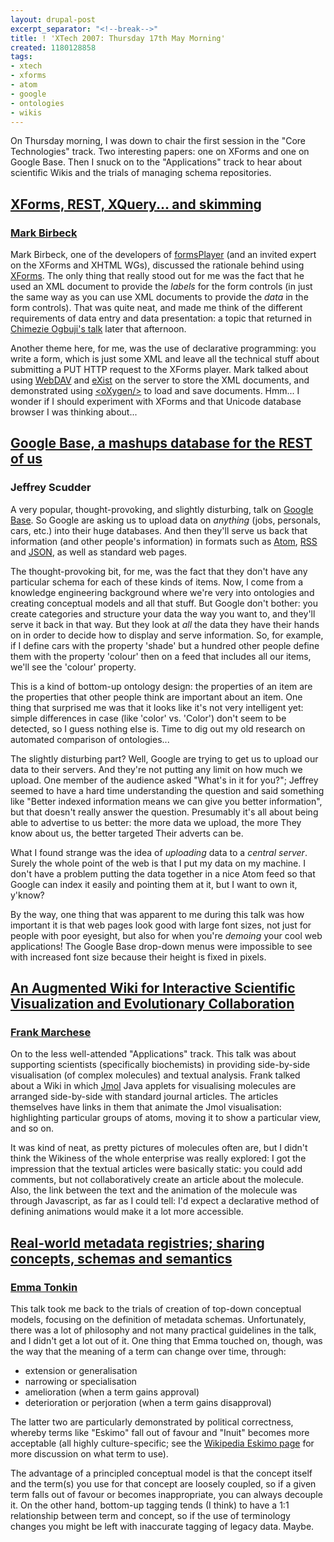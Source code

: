 ```yaml
---
layout: drupal-post
excerpt_separator: "<!--break-->"
title: ! 'XTech 2007: Thursday 17th May Morning'
created: 1180128858
tags:
- xtech
- xforms
- atom
- google
- ontologies
- wikis
---
```

On Thursday morning, I was down to chair the first session in the "Core Technologies" track. Two interesting papers: one on XForms and one on Google Base. Then I snuck on to the "Applications" track to hear about scientific Wikis and the trials of managing schema repositories.

<!--break-->

## [XForms, REST, XQuery... and skimming][1] ##
### [Mark Birbeck][2] ###

Mark Birbeck, one of the developers of [formsPlayer][4] (and an invited expert on the XForms and XHTML WGs), discussed the rationale behind using [XForms][3]. The only thing that really stood out for me was the fact that he used an XML document to provide the *labels* for the form controls (in just the same way as you can use XML documents to provide the *data* in the form controls). That was quite neat, and made me think of the different requirements of data entry and data presentation: a topic that returned in [Chimezie Ogbuji's talk][5] later that afternoon.

Another theme here, for me, was the use of declarative programming: you write a form, which is just some XML and leave all the technical stuff about submitting a PUT HTTP request to the XForms player. Mark talked about using [WebDAV][6] and [eXist][7] on the server to store the XML documents, and demonstrated using [&lt;oXygen/&gt;][8] to load and save documents. Hmm... I wonder if I should experiment with XForms and that Unicode database browser I was thinking about...

[1]: http://2007.xtech.org/public/schedule/detail/114 "XForms, REST, XQuery... and skimming"
[2]: http://internet-apps.blogspot.com/ "Mark Birbeck's Blog"
[3]: http://www.w3.org/MarkUp/Forms/ "XForms W3C Page"
[4]: http://www.formsplayer.com/ "formsPlayer Website"
[5]: http://2007.xtech.org/public/schedule/detail/155 "XML-powered Exhibit: A Case Study of JSON & XML Coexistence"
[6]: http://en.wikipedia.org/wiki/WebDAV "Wikipedia: WebDAV"
[7]: http://exist.sourceforge.net/ "eXist"
[8]: http://www.oxygenxml.com/ "oXygen XML editor"

## [Google Base, a mashups database for the REST of us][9] ##
### Jeffrey Scudder ###

A very popular, thought-provoking, and slightly disturbing, talk on [Google Base][11]. So Google are asking us to upload data on *anything* (jobs, personals, cars, etc.) into their huge databases. And then they'll serve us back that information (and other people's information) in formats such as [Atom][12], [RSS][13] and [JSON][14], as well as standard web pages.

The thought-provoking bit, for me, was the fact that they don't have any particular schema for each of these kinds of items. Now, I come from a knowledge engineering background where we're very into ontologies and creating conceptual models and all that stuff. But Google don't bother: you create categories and structure your data the way you want to, and they'll serve it back in that way. But they look at *all* the data they have their hands on in order to decide how to display and serve information. So, for example, if I define cars with the property 'shade' but a hundred other people define them with the property 'colour' then on a feed that includes all our items, we'll see the 'colour' property.

This is a kind of bottom-up ontology design: the properties of an item are the properties that other people think are important about an item. One thing that surprised me was that it looks like it's not very intelligent yet: simple differences in case (like 'color' vs. 'Color') don't seem to be detected, so I guess nothing else is. Time to dig out my old research on automated comparison of ontologies...

The slightly disturbing part? Well, Google are trying to get us to upload our data to their servers. And they're not putting any limit on how much we upload. One member of the audience asked "What's in it for you?"; Jeffrey seemed to have a hard time understanding the question and said something like "Better indexed information means we can give you better information", but that doesn't really answer the question. Presumably it's all about being able to advertise to us better: the more data we upload, the more They know about us, the better targeted Their adverts can be.

What I found strange was the idea of *uploading* data to a *central* *server*. Surely the whole point of the web is that I put my data on my machine. I don't have a problem putting the data together in a nice Atom feed so that Google can index it easily and pointing them at it, but I want to own it, y'know?

By the way, one thing that was apparent to me during this talk was how important it is that web pages look good with large font sizes, not just for people with poor eyesight, but also for when you're *demoing* your cool web applications! The Google Base drop-down menus were impossible to see with increased font size because their height is fixed in pixels.

[9]: http://2007.xtech.org/public/schedule/detail/104 "Google Base, a mashups database for the REST of us"
[11]: http://base.google.com/ "Google Base"
[12]: http://en.wikipedia.org/wiki/Atom_(standard) "Wikipedia: Atom"
[13]: http://en.wikipedia.org/wiki/RSS_(file_format) "Wikipedia: RSS"
[14]: http://www.json.org/ "JSON"

## [An Augmented Wiki for Interactive Scientific Visualization and Evolutionary Collaboration][15] ##
### [Frank Marchese][16] ###

On to the less well-attended "Applications" track. This talk was about supporting scientists (specifically biochemists) in providing side-by-side visualisation (of complex molecules) and textual analysis. Frank talked about a Wiki in which [Jmol][17] Java applets for visualising molecules are arranged side-by-side with standard journal articles. The articles themselves have links in them that animate the Jmol visualisation: highlighting particular groups of atoms, moving it to show a particular view, and so on.

It was kind of neat, as pretty pictures of molecules often are, but I didn't think the Wikiness of the whole enterprise was really explored: I got the impression that the textual articles were basically static: you could add comments, but not collaboratively create an article about the molecule. Also, the link between the text and the animation of the molecule was through Javascript, as far as I could tell: I'd expect a declarative method of defining animations would make it a lot more accessible.

[15]: http://2007.xtech.org/public/schedule/detail/134 "An Augmented Wiki for Interactive Scientific Visualization and Evolutionary Collaboration"
[16]: http://csis.pace.edu/~marchese "Frank Marchese's Website"
[17]: http://jmol.sourceforge.net/ "Jmol molecule viewer"

## [Real-world metadata registries; sharing concepts, schemas and semantics][18] ##
### [Emma Tonkin][19] ###

This talk took me back to the trials of creation of top-down conceptual models, focusing on the definition of metadata schemas. Unfortunately, there was a lot of philosophy and not many practical guidelines in the talk, and I didn't get a lot out of it. One thing that Emma touched on, though, was the way that the meaning of a term can change over time, through:

 *  extension or generalisation
 *  narrowing or specialisation
 *  amelioration (when a term gains approval)
 *  deterioration or perjoration (when a term gains disapproval)

The latter two are particularly demonstrated by political correctness, whereby terms like "Eskimo" fall out of favour and "Inuit" becomes more acceptable (all highly culture-specific; see the [Wikipedia Eskimo page][20] for more discussion on what term to use).

The advantage of a principled conceptual model is that the concept itself and the term(s) you use for that concept are loosely coupled, so if a given term falls out of favour or becomes inappropriate, you can always decouple it. On the other hand, bottom-up tagging tends (I think) to have a 1:1 relationship between term and concept, so if the use of terminology changes you might be left with inaccurate tagging of legacy data. Maybe.

[18]: http://2007.xtech.org/public/schedule/detail/176 "Real-world metadata registries; sharing concepts, schemas and semantics"
[19]: http://www.ukoln.ac.uk/ "UKOLN Website"
[20]: http://en.wikipedia.org/wiki/Eskimo "Wikipedia: Eskimo"
